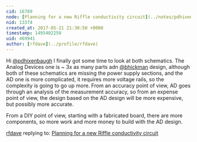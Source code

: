 ```yaml
---
cid: 16789
node: [Planning for a new Riffle conductivity circuit](../notes/pdhixenbaugh/08-20-2016/planning-for-a-new-riffle-conductivity-circuit)
nid: 13374
created_at: 2017-05-21 21:30:50 +0000
timestamp: 1495402250
uid: 469941
author: [rfdave](../profile/rfdave)
---
```


Hi [@pdhixenbaugh](/profile/pdhixenbaugh) 
I finally got some time to look at both schematics. The Analog Devices one is ~ 3x as many parts adn [@bhickman](/profile/bhickman) design, although both of these schematics are missing the power supply sections, and the AD one is more complicated, it requires more voltage rails, so the complexity is going to go up more. From an accuracy point of view, AD goes through an analysis of the measurement accuracy, so from an expense point of view, the design based on the AD design will be more expensive, but possibly more accurate.

From a DIY point of view, starting with a fabricated board, there are more components, so more work and more money to build with the AD design. 

[rfdave](../profile/rfdave) replying to: [Planning for a new Riffle conductivity circuit](../notes/pdhixenbaugh/08-20-2016/planning-for-a-new-riffle-conductivity-circuit)

